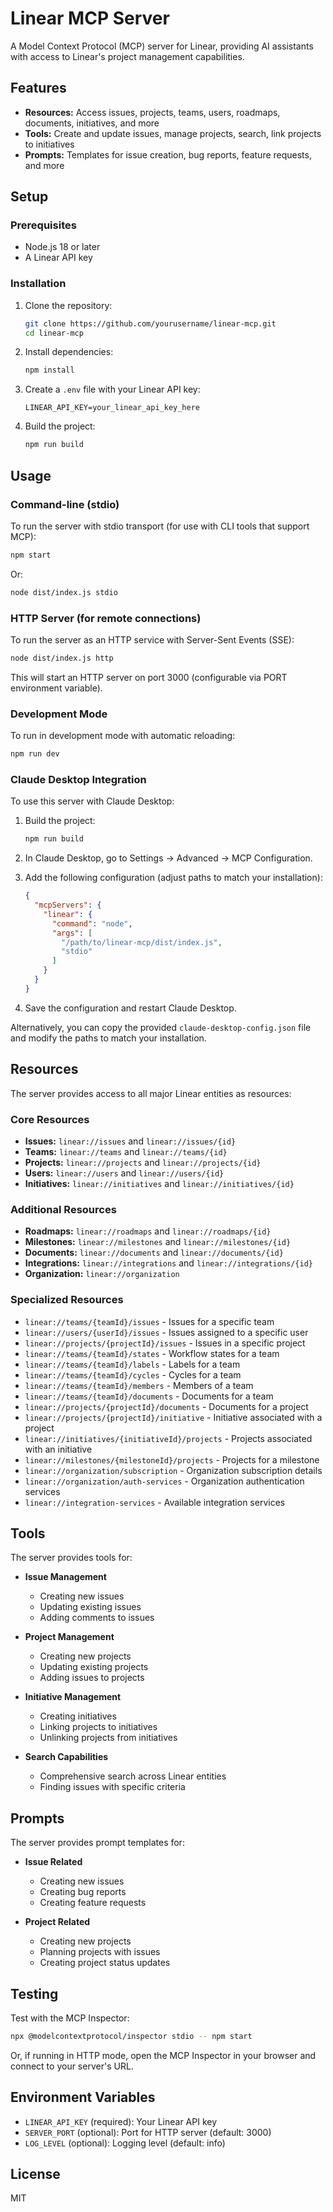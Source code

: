 # Linear MCP Server

A Model Context Protocol (MCP) server for Linear, providing AI assistants with access to Linear's project management capabilities.

## Features

- **Resources:** Access issues, projects, teams, users, roadmaps, documents, initiatives, and more
- **Tools:** Create and update issues, manage projects, search, link projects to initiatives
- **Prompts:** Templates for issue creation, bug reports, feature requests, and more

## Setup

### Prerequisites

- Node.js 18 or later
- A Linear API key

### Installation

1. Clone the repository:
   ```bash
   git clone https://github.com/yourusername/linear-mcp.git
   cd linear-mcp
   ```

2. Install dependencies:
   ```bash
   npm install
   ```

3. Create a `.env` file with your Linear API key:
   ```
   LINEAR_API_KEY=your_linear_api_key_here
   ```

4. Build the project:
   ```bash
   npm run build
   ```

## Usage

### Command-line (stdio)

To run the server with stdio transport (for use with CLI tools that support MCP):

```bash
npm start
```

Or:

```bash
node dist/index.js stdio
```

### HTTP Server (for remote connections)

To run the server as an HTTP service with Server-Sent Events (SSE):

```bash
node dist/index.js http
```

This will start an HTTP server on port 3000 (configurable via PORT environment variable).

### Development Mode

To run in development mode with automatic reloading:

```bash
npm run dev
```

### Claude Desktop Integration

To use this server with Claude Desktop:

1. Build the project:
   ```bash
   npm run build
   ```

2. In Claude Desktop, go to Settings → Advanced → MCP Configuration.

3. Add the following configuration (adjust paths to match your installation):
   ```json
   {
     "mcpServers": {
       "linear": {
         "command": "node",
         "args": [
           "/path/to/linear-mcp/dist/index.js",
           "stdio"
         ]
       }
     }
   }
   ```

4. Save the configuration and restart Claude Desktop.

Alternatively, you can copy the provided `claude-desktop-config.json` file and modify the paths to match your installation.

## Resources

The server provides access to all major Linear entities as resources:

### Core Resources
- **Issues:** `linear://issues` and `linear://issues/{id}`
- **Teams:** `linear://teams` and `linear://teams/{id}`
- **Projects:** `linear://projects` and `linear://projects/{id}`
- **Users:** `linear://users` and `linear://users/{id}`
- **Initiatives:** `linear://initiatives` and `linear://initiatives/{id}`

### Additional Resources
- **Roadmaps:** `linear://roadmaps` and `linear://roadmaps/{id}`
- **Milestones:** `linear://milestones` and `linear://milestones/{id}`
- **Documents:** `linear://documents` and `linear://documents/{id}`
- **Integrations:** `linear://integrations` and `linear://integrations/{id}`
- **Organization:** `linear://organization`

### Specialized Resources
- `linear://teams/{teamId}/issues` - Issues for a specific team
- `linear://users/{userId}/issues` - Issues assigned to a specific user
- `linear://projects/{projectId}/issues` - Issues in a specific project
- `linear://teams/{teamId}/states` - Workflow states for a team
- `linear://teams/{teamId}/labels` - Labels for a team
- `linear://teams/{teamId}/cycles` - Cycles for a team
- `linear://teams/{teamId}/members` - Members of a team
- `linear://teams/{teamId}/documents` - Documents for a team
- `linear://projects/{projectId}/documents` - Documents for a project
- `linear://projects/{projectId}/initiative` - Initiative associated with a project
- `linear://initiatives/{initiativeId}/projects` - Projects associated with an initiative
- `linear://milestones/{milestoneId}/projects` - Projects for a milestone
- `linear://organization/subscription` - Organization subscription details
- `linear://organization/auth-services` - Organization authentication services
- `linear://integration-services` - Available integration services

## Tools

The server provides tools for:

- **Issue Management**
  - Creating new issues
  - Updating existing issues
  - Adding comments to issues

- **Project Management**
  - Creating new projects
  - Updating existing projects
  - Adding issues to projects

- **Initiative Management**
  - Creating initiatives
  - Linking projects to initiatives
  - Unlinking projects from initiatives

- **Search Capabilities**
  - Comprehensive search across Linear entities
  - Finding issues with specific criteria

## Prompts

The server provides prompt templates for:

- **Issue Related**
  - Creating new issues
  - Creating bug reports
  - Creating feature requests

- **Project Related**
  - Creating new projects
  - Planning projects with issues
  - Creating project status updates

## Testing

Test with the MCP Inspector:

```bash
npx @modelcontextprotocol/inspector stdio -- npm start
```

Or, if running in HTTP mode, open the MCP Inspector in your browser and connect to your server's URL.

## Environment Variables

- `LINEAR_API_KEY` (required): Your Linear API key
- `SERVER_PORT` (optional): Port for HTTP server (default: 3000)
- `LOG_LEVEL` (optional): Logging level (default: info)

## License

MIT